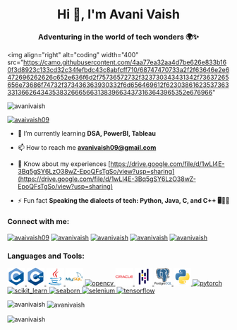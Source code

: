 <h1 align="center">Hi 👋, I'm Avani Vaish</h1>
<h3 align="center">Adventuring in the world of tech wonders 🌍✨</h3>

<img align="right" alt="coding" width="400" src="https://camo.githubusercontent.com/4aa77ea32aa4d7be626e833b160f3d8923c133cd32c34fefbdc43c8abfcff710/68747470733a2f2f63646e2e6472696262626c652e636f6d2f75736572732f323730343431342f73637265656e73686f74732f373436363930332f6d656469612f62303861623537363331366264343538326665663138396634373163643965352e676966"


<p align="left"> <img src="https://komarev.com/ghpvc/?username=avanivaish&label=Profile%20views&color=0e75b6&style=flat" alt="avanivaish" /> </p>

<p align="left"> <a href="https://twitter.com/avaivaish09" target="blank"><img src="https://img.shields.io/twitter/follow/avaivaish09?logo=twitter&style=for-the-badge" alt="avaivaish09" /></a> </p>

- 🌱 I’m currently learning **DSA, PowerBI, Tableau**

- 📫 How to reach me **avanivaish09@gmail.com**

- 📄 Know about my experiences [https://drive.google.com/file/d/1wLl4E-3Bq5gSY6LzO38wZ-EpoQFsTgSo/view?usp=sharing](https://drive.google.com/file/d/1wLl4E-3Bq5gSY6LzO38wZ-EpoQFsTgSo/view?usp=sharing)

- ⚡ Fun fact **Speaking the dialects of tech: Python, Java, C, and C++ 🖥️🚀📝**

<h3 align="left">Connect with me:</h3>
<p align="left">
<a href="https://twitter.com/avaivaish09" target="blank"><img align="center" src="https://raw.githubusercontent.com/rahuldkjain/github-profile-readme-generator/master/src/images/icons/Social/twitter.svg" alt="avaivaish09" height="30" width="40" /></a>
<a href="https://linkedin.com/in/avanivaish" target="blank"><img align="center" src="https://raw.githubusercontent.com/rahuldkjain/github-profile-readme-generator/master/src/images/icons/Social/linked-in-alt.svg" alt="avanivaish" height="30" width="40" /></a>
<a href="https://www.codechef.com/users/avanivaish" target="blank"><img align="center" src="https://cdn.jsdelivr.net/npm/simple-icons@3.1.0/icons/codechef.svg" alt="avanivaish" height="30" width="40" /></a>
<a href="https://www.hackerrank.com/avanivaish" target="blank"><img align="center" src="https://raw.githubusercontent.com/rahuldkjain/github-profile-readme-generator/master/src/images/icons/Social/hackerrank.svg" alt="avanivaish" height="30" width="40" /></a>
<a href="https://www.leetcode.com/avanivaish" target="blank"><img align="center" src="https://raw.githubusercontent.com/rahuldkjain/github-profile-readme-generator/master/src/images/icons/Social/leet-code.svg" alt="avanivaish" height="30" width="40" /></a>
</p>

<h3 align="left">Languages and Tools:</h3>
<p align="left"> <a href="https://www.cprogramming.com/" target="_blank" rel="noreferrer"> <img src="https://raw.githubusercontent.com/devicons/devicon/master/icons/c/c-original.svg" alt="c" width="40" height="40"/> </a> <a href="https://www.w3schools.com/cpp/" target="_blank" rel="noreferrer"> <img src="https://raw.githubusercontent.com/devicons/devicon/master/icons/cplusplus/cplusplus-original.svg" alt="cplusplus" width="40" height="40"/> </a> <a href="https://www.java.com" target="_blank" rel="noreferrer"> <img src="https://raw.githubusercontent.com/devicons/devicon/master/icons/java/java-original.svg" alt="java" width="40" height="40"/> </a> <a href="https://www.mysql.com/" target="_blank" rel="noreferrer"> <img src="https://raw.githubusercontent.com/devicons/devicon/master/icons/mysql/mysql-original-wordmark.svg" alt="mysql" width="40" height="40"/> </a> <a href="https://opencv.org/" target="_blank" rel="noreferrer"> <img src="https://www.vectorlogo.zone/logos/opencv/opencv-icon.svg" alt="opencv" width="40" height="40"/> </a> <a href="https://www.oracle.com/" target="_blank" rel="noreferrer"> <img src="https://raw.githubusercontent.com/devicons/devicon/master/icons/oracle/oracle-original.svg" alt="oracle" width="40" height="40"/> </a> <a href="https://pandas.pydata.org/" target="_blank" rel="noreferrer"> <img src="https://raw.githubusercontent.com/devicons/devicon/2ae2a900d2f041da66e950e4d48052658d850630/icons/pandas/pandas-original.svg" alt="pandas" width="40" height="40"/> </a> <a href="https://www.postgresql.org" target="_blank" rel="noreferrer"> <img src="https://raw.githubusercontent.com/devicons/devicon/master/icons/postgresql/postgresql-original-wordmark.svg" alt="postgresql" width="40" height="40"/> </a> <a href="https://www.python.org" target="_blank" rel="noreferrer"> <img src="https://raw.githubusercontent.com/devicons/devicon/master/icons/python/python-original.svg" alt="python" width="40" height="40"/> </a> <a href="https://pytorch.org/" target="_blank" rel="noreferrer"> <img src="https://www.vectorlogo.zone/logos/pytorch/pytorch-icon.svg" alt="pytorch" width="40" height="40"/> </a> <a href="https://scikit-learn.org/" target="_blank" rel="noreferrer"> <img src="https://upload.wikimedia.org/wikipedia/commons/0/05/Scikit_learn_logo_small.svg" alt="scikit_learn" width="40" height="40"/> </a> <a href="https://seaborn.pydata.org/" target="_blank" rel="noreferrer"> <img src="https://seaborn.pydata.org/_images/logo-mark-lightbg.svg" alt="seaborn" width="40" height="40"/> </a> <a href="https://www.selenium.dev" target="_blank" rel="noreferrer"> <img src="https://raw.githubusercontent.com/detain/svg-logos/780f25886640cef088af994181646db2f6b1a3f8/svg/selenium-logo.svg" alt="selenium" width="40" height="40"/> </a> <a href="https://www.tensorflow.org" target="_blank" rel="noreferrer"> <img src="https://www.vectorlogo.zone/logos/tensorflow/tensorflow-icon.svg" alt="tensorflow" width="40" height="40"/> </a> </p>

<p><img align="left" src="https://github-readme-stats.vercel.app/api/top-langs?username=avanivaish&show_icons=true&locale=en&layout=compact" alt="avanivaish" /></p>

<p>&nbsp;<img align="center" src="https://github-readme-stats.vercel.app/api?username=avanivaish&show_icons=true&locale=en" alt="avanivaish" /></p>

<p><img align="center" src="https://github-readme-streak-stats.herokuapp.com/?user=avanivaish&" alt="avanivaish" /></p>
